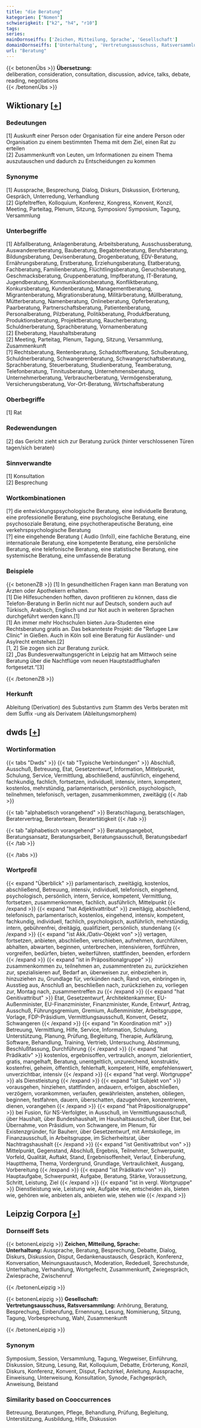```yaml
---
title: "die Beratung"
kategorien: ["Nomen"]
schwierigkeit: ["k2", "h4", "r10"]
tags:
series:
mainDornseiffs: ['Zeichen, Mitteilung, Sprache', 'Gesellschaft']
domainDornseiffs: ['Unterhaltung', 'Vertretungsausschuss, Ratsversammlung']
url: "Beratung"
---
```


{{< betonenÜbs >}}
**Übersetzung:**  
deliberation, consideration, consultation, discussion, advice, talks, debate, reading, negotiations  
{{< /betonenÜbs >}}

## Wiktionary [[+](https://de.wiktionary.org/wiki/Beratung)]

### Bedeutungen
[1] Auskunft einer Person oder Organisation für eine andere Person oder Organisation zu einem bestimmten Thema mit dem Ziel, einen Rat zu erteilen  
[2] Zusammenkunft von Leuten, um Informationen zu einem Thema auszutauschen und dadurch zu Entscheidungen zu kommen  

### Synonyme
[1] Aussprache, Besprechung, Dialog, Diskurs, Diskussion, Erörterung, Gespräch, Unterredung, Verhandlung  
[2] Gipfeltreffen, Kolloquium, Konferenz, Kongress, Konvent, Konzil, Meeting, Parteitag, Plenum, Sitzung, Symposion/ Symposium, Tagung, Versammlung  

### Unterbegriffe
[1] Abfallberatung, Anlagenberatung, Arbeitsberatung, Ausschussberatung, Auswandererberatung, Bauberatung, Begabtenberatung, Berufsberatung, Bildungsberatung, Devisenberatung, Drogenberatung, EDV-Beratung, Ernährungsberatung, Erstberatung, Erziehungsberatung, Etatberatung, Fachberatung, Familienberatung, Flüchtlingsberatung, Geruchsberatung, Geschmacksberatung, Gruppenberatung, Impfberatung, IT-Beratung, Jugendberatung, Kommunikationsberatung, Konfliktberatung, Konkursberatung, Kundenberatung, Managementberatung, Migrantenberatung, Migrationsberatung, Militärberatung, Müllberatung, Mütterberatung, Namenberatung, Onlineberatung, Opferberatung, Paarberatung, Partnerschaftsberatung, Patientenberatung, Personalberatung, Pilzberatung, Politikberatung, Produkfberatung, Produktionsberatung, Projektberatung, Raucherberatung, Schuldnerberatung, Sprachberatung, Vornamenberatung  
[2] Eheberatung, Haushaltsberatung  
[2] Meeting, Parteitag, Plenum, Tagung, Sitzung, Versammlung, Zusammenkunft  
[?] Rechtsberatung, Rentenberatung, Schadstoffberatung, Schulberatung, Schuldnerberatung, Schwangerenberatung, Schwangerschaftsberatung, Sprachberatung, Steuerberatung, Studienberatung, Teamberatung, Telefonberatung, Tinnitusberatung, Unternehmensberatung, Unternehmerberatung, Verbraucherberatung, Vermögensberatung, Versicherungsberatung, Vor-Ort-Beratung, Wirtschaftsberatung  

### Oberbegriffe
[1] Rat  

### Redewendungen
[2] das Gericht zieht sich zur Beratung zurück (hinter verschlossenen Türen tagen/sich beraten)  

### Sinnverwandte
[1] Konsultation  
[2] Besprechung  

### Wortkombinationen
[?] die entwicklungspsychologische Beratung, eine individuelle Beratung, eine professionelle Beratung, eine psychologische Beratung, eine psychosoziale Beratung, eine psychotherapeutische Beratung, eine verkehrspsychologische Beratung  
[?] eine eingehende Beratung ( Audio (Info)), eine fachliche Beratung,  eine internationale Beratung, eine kompetente Beratung, eine persönliche Beratung, eine telefonische Beratung, eine statistische Beratung, eine systemische Beratung, eine umfassende Beratung  

### Beispiele
{{< betonenZB >}}
[1] In gesundheitlichen Fragen kann man Beratung von Ärzten oder Apothekern erhalten.  
[1] Die Hilfesuchenden hofften, davon profitieren zu können, dass die Telefon-Beratung in Berlin nicht nur auf Deutsch, sondern auch auf Türkisch, Arabisch, Englisch und zur Not auch in weiteren Sprachen durchgeführt werden kann.[1]  
[1] An immer mehr Hochschulen bieten Jura-Studenten eine Rechtsberatung gratis an. Das bekannteste Projekt: die "Refugee Law Clinic" in Gießen. Auch in Köln soll eine Beratung für Ausländer- und Asylrecht entstehen.[2]  
[1, 2] Sie zogen sich zur Beratung zurück.  
[2] „Das Bundesverwaltungsgericht in Leipzig hat am Mittwoch seine Beratung über die Nachtflüge vom neuen Hauptstadtflughafen fortgesetzt.“[3]  

{{< /betonenZB >}}
### Herkunft
Ableitung (Derivation) des Substantivs zum Stamm des Verbs beraten mit dem Suffix -ung als Derivatem (Ableitungsmorphem)  



## dwds [[+](https://www.dwds.de/wb/Beratung)]

### Wortinformation
{{< tabs "Dwds" >}}
{{< tab "Typische Verbindungen" >}}
Abschluß, Ausschuß, Betreuung, Etat, Gesetzentwurf, Information, Mittelpunkt, Schulung, Service, Vermittlung, abschließend, ausführlich, eingehend, fachkundig, fachlich, fortsetzen, individuell, intensiv, intern, kompetent, kostenlos, mehrstündig, parlamentarisch, persönlich, psychologisch, teilnehmen, telefonisch, vertagen, zusammenkommen, zweitägig
{{< /tab >}}

{{< tab "alphabetisch vorangehend" >}}
Beratschlagung, beratschlagen, Beratervertrag, Beraterteam, Beratertätigkeit
{{< /tab >}}

{{< tab "alphabetisch vorangehend" >}}
Beratungsangebot, Beratungsansatz, Beratungsarbeit, Beratungsausschuß, Beratungsbedarf
{{< /tab >}}

{{< /tabs >}}

### Wortprofil
{{< expand "Überblick" >}} parlamentarisch, zweitägig, kostenlos, abschließend, Betreuung, intensiv, individuell, telefonisch, eingehend, psychologisch, persönlich, intern, Service, kompetent, Vermittlung, fortsetzen, zusammenkommen, fachlich, ausführlich, Mittelpunkt {{< /expand >}}
{{< expand "hat Adjektivattribut" >}} zweitägig, abschließend, telefonisch, parlamentarisch, kostenlos, eingehend, intensiv, kompetent, fachkundig, individuell, fachlich, psychologisch, ausführlich, mehrstündig, intern, gebührenfrei, dreitägig, qualifiziert, persönlich, stundenlang {{< /expand >}}
{{< expand "ist Akk./Dativ-Objekt von" >}} vertagen, fortsetzen, anbieten, abschließen, verschieben, aufnehmen, durchführen, abhalten, abwarten, beginnen, unterbrechen, intensivieren, fortführen, vorgreifen, bedürfen, bieten, weiterführen, stattfinden, beenden, erfordern {{< /expand >}}
{{< expand "ist in Präpositionalgruppe" >}} zusammenkommen zu, teilnehmen an, zusammentreten zu, zurückziehen zur, spezialisieren auf, Bedarf an, überweisen zur, einbeziehen in, hinzuziehen zu, Grundlage für, verkünden nach, Rand von, einbringen in, Ausstieg aus, Anschluß an, beschließen nach, zurückziehen zu, vorliegen zur, Montag nach, zusammentreffen zu {{< /expand >}}
{{< expand "hat Genitivattribut" >}} Etat, Gesetzentwurf, Architektenkammer, EU-Außenminister, EU-Finanzminister, Finanzminister, Kunde, Entwurf, Antrag, Ausschuß, Führungsgremium, Gremium, Außenminister, Arbeitsgruppe, Vorlage, FDP-Präsidium, Vermittlungsausschuß, Konvent, Gesetz, Schwangeren {{< /expand >}}
{{< expand "in Koordination mit" >}} Betreuung, Vermittlung, Hilfe, Service, Information, Schulung, Unterstützung, Planung, Prüfung, Begleitung, Therapie, Aufklärung, Software, Behandlung, Training, Vertrieb, Untersuchung, Abstimmung, Beschlußfassung, Durchführung {{< /expand >}}
{{< expand "hat Prädikativ" >}} kostenlos, ergebnisoffen, vertraulich, anonym, zielorientiert, gratis, mangelhaft, Beratung, unentgeltlich, unzureichend, konstruktiv, kostenfrei, geheim, öffentlich, fehlerhaft, kompetent, Hilfe, empfehlenswert, unverzichtbar, intensiv {{< /expand >}}
{{< expand "hat vergl. Wortgruppe" >}} als Dienstleistung {{< /expand >}}
{{< expand "ist Subjekt von" >}} vorausgehen, hinziehen, stattfinden, andauern, erfolgen, abschließen, verzögern, vorankommen, verlaufen, gewährleisten, anstehen, obliegen, beginnen, festfahren, dauern, überschatten, dazugehören, konzentrieren, dienen, vorangehen {{< /expand >}}
{{< expand "hat Präpositionalgruppe" >}} bei Fusion, für NS-Verfolgter, in Ausschuß, im Vermittlungsausschuß, über Haushalt, über Bundeshaushalt, im Haushaltsausschuß, über Etat, bei Übernahme, von Präsidium, von Schwangere, im Plenum, für Existenzgründer, für Bauherr, über Gesetzentwurf, mit Amtskollege, im Finanzausschuß, in Arbeitsgruppe, im Sicherheitsrat, über Nachtragshaushalt {{< /expand >}}
{{< expand "ist Genitivattribut von" >}} Mittelpunkt, Gegenstand, Abschluß, Ergebnis, Teilnehmer, Schwerpunkt, Vorfeld, Qualität, Auftakt, Stand, Ergebnisoffenheit, Verlauf, Einberufung, Hauptthema, Thema, Vordergrund, Grundlage, Vertraulichkeit, Ausgang, Vorbereitung {{< /expand >}}
{{< expand "ist Prädikativ von" >}} Hauptaufgabe, Schwerpunkt, Aufgabe, Beratung, Stärke, Voraussetzung, Schritt, Leistung, Ziel {{< /expand >}}
{{< expand "ist in vergl. Wortgruppe" >}} Dienstleistung wie, Leistung wie, Aufgabe wie, entscheiden als, bieten wie, gehören wie, anbieten als, anbieten wie, stehen wie {{< /expand >}}

## Leipzig Corpora [[+](https://corpora.uni-leipzig.de/en/res?word=Beratung&corpusId=deu_newscrawl-public_2018)]

### Dornseiff Sets
{{< betonenLeipzig >}}
**Zeichen, Mitteilung, Sprache:**  
**Unterhaltung:** Aussprache, Beratung, Besprechung, Debatte, Dialog, Diskurs, Diskussion, Disput, Gedankenaustausch, Gespräch, Konferenz, Konversation, Meinungsaustausch, Moderation, Rededuell, Sprechstunde, Unterhaltung, Verhandlung, Wortgefecht, Zusammenkunft, Zwiegespräch, Zwiesprache, Zwischenruf  

{{< /betonenLeipzig >}}


{{< betonenLeipzig >}}
**Gesellschaft:**  
**Vertretungsausschuss, Ratsversammlung:** Anhörung, Beratung, Besprechung, Einberufung, Ernennung, Lesung, Nominierung, Sitzung, Tagung, Vorbesprechung, Wahl, Zusammenkunft  

{{< /betonenLeipzig >}}

### Synonym
Symposium, Session, Versammlung, Tagung, Wegweiser, Einführung, Diskussion, Sitzung, Lesung, Rat, Kolloquium, Debatte, Erörterung, Konzil, Diskurs, Konferenz, Konvent, Disput, Fachzirkel, Anleitung, Aussprache, Einweisung, Unterweisung, Konsultation, Synode, Fachgespräch, Anweisung, Beistand


### Similarity based on Cooccurrences
Betreuung, Beratungen, Pflege, Behandlung, Prüfung, Begleitung, Unterstützung, Ausbildung, Hilfe, Diskussion

